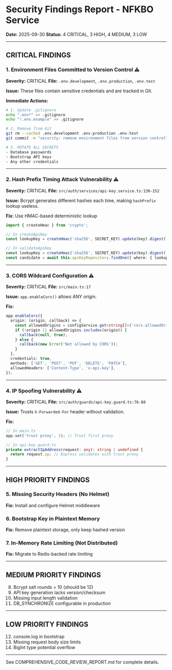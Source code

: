 # Security Findings Report - NFKBO Service
**Date:** 2025-09-30
**Status:** 4 CRITICAL, 3 HIGH, 4 MEDIUM, 3 LOW

---

## CRITICAL FINDINGS

### 1. Environment Files Committed to Version Control ⚠️
**Severity:** CRITICAL
**File:** `.env.development`, `.env.production`, `.env.test`

**Issue:** These files contain sensitive credentials and are tracked in Git.

**Immediate Actions:**
```bash
# 1. Update .gitignore
echo ".env*" >> .gitignore
echo "!.env.example" >> .gitignore

# 2. Remove from Git
git rm --cached .env.development .env.production .env.test
git commit -m "security: remove environment files from version control"

# 3. ROTATE ALL SECRETS
- Database passwords
- Bootstrap API keys
- Any other credentials
```

---

### 2. Hash Prefix Timing Attack Vulnerability ⚠️
**Severity:** CRITICAL
**File:** `src/auth/services/api-key.service.ts:130-152`

**Issue:** Bcrypt generates different hashes each time, making `hashPrefix` lookup useless.

**Fix:** Use HMAC-based deterministic lookup
```typescript
import { createHmac } from 'crypto';

// In createApiKey
const lookupKey = createHmac('sha256', SECRET_KEY).update(key).digest('hex').substring(0, 16);

// In validateApiKey
const lookupKey = createHmac('sha256', SECRET_KEY).update(key).digest('hex').substring(0, 16);
const candidate = await this.apiKeyRepository.findOne({ where: { lookupKey, isActive: true } });
```

---

### 3. CORS Wildcard Configuration ⚠️
**Severity:** CRITICAL
**File:** `src/main.ts:17`

**Issue:** `app.enableCors()` allows ANY origin.

**Fix:**
```typescript
app.enableCors({
  origin: (origin, callback) => {
    const allowedOrigins = configService.get<string[]>('cors.allowedOrigins') || [];
    if (!origin || allowedOrigins.includes(origin)) {
      callback(null, true);
    } else {
      callback(new Error('Not allowed by CORS'));
    }
  },
  credentials: true,
  methods: ['GET', 'POST', 'PUT', 'DELETE', 'PATCH'],
  allowedHeaders: ['Content-Type', 'x-api-key'],
});
```

---

### 4. IP Spoofing Vulnerability ⚠️
**Severity:** CRITICAL
**File:** `src/auth/guards/api-key.guard.ts:76-88`

**Issue:** Trusts `X-Forwarded-For` header without validation.

**Fix:**
```typescript
// In main.ts
app.set('trust proxy', 1); // Trust first proxy

// In api-key.guard.ts
private extractIpAddress(request: any): string | undefined {
  return request.ip; // Express validates with trust proxy
}
```

---

## HIGH PRIORITY FINDINGS

### 5. Missing Security Headers (No Helmet)
**Fix:** Install and configure Helmet middleware

### 6. Bootstrap Key in Plaintext Memory
**Fix:** Remove plaintext storage, only keep hashed version

### 7. In-Memory Rate Limiting (Not Distributed)
**Fix:** Migrate to Redis-backed rate limiting

---

## MEDIUM PRIORITY FINDINGS

8. Bcrypt salt rounds = 10 (should be 12)
9. API key generation lacks version/checksum
10. Missing input length validation
11. DB_SYNCHRONIZE configurable in production

---

## LOW PRIORITY FINDINGS

12. console.log in bootstrap
13. Missing request body size limits
14. BigInt type potential overflow

---

See COMPREHENSIVE_CODE_REVIEW_REPORT.md for complete details.
